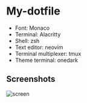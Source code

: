 # My-dotfile

- Font: Monaco
- Terminal: Alacritty
- Shell: zsh
- Text editor: neovim
- Terminal multiplexer: tmux
- Theme terminal: onedark

## Screenshots
![screen](https://i.imgur.com/4vhgA8F.png)

